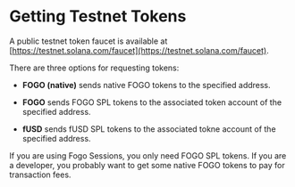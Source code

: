 # Getting Testnet Tokens

A public testnet token faucet is available at [https://testnet.solana.com/faucet](https://testnet.solana.com/faucet).

There are three options for requesting tokens:

- **FOGO (native)** sends native FOGO tokens to the specified address.

- **FOGO** sends FOGO SPL tokens to the associated token account of the specified address.

- **fUSD** sends fUSD SPL tokens to the associated tokne account of the specified address.

If you are using Fogo Sessions, you only need FOGO SPL tokens. If you are a developer, you probably want to get some native FOGO tokens to pay for transaction fees.
